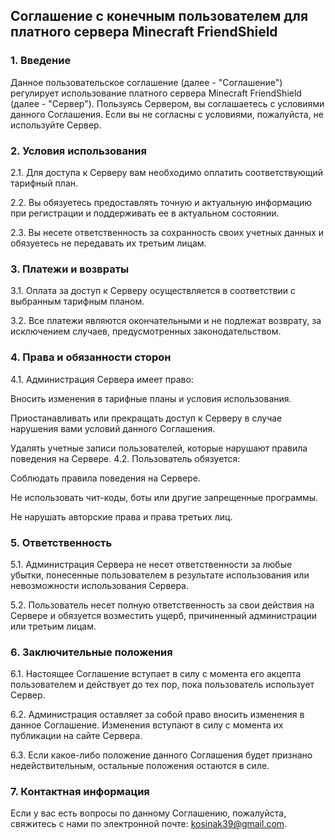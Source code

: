 ## Соглашение с конечным пользователем для платного сервера Minecraft FriendShield
### 1. Введение

Данное пользовательское соглашение (далее - "Соглашение") регулирует использование платного сервера Minecraft FriendShield (далее - "Сервер"). Пользуясь Сервером, вы соглашаетесь с условиями данного Соглашения. Если вы не согласны с условиями, пожалуйста, не используйте Сервер.

### 2. Условия использования

2.1. Для доступа к Серверу вам необходимо оплатить соответствующий тарифный план.

2.2. Вы обязуетесь предоставлять точную и актуальную информацию при регистрации и поддерживать ее в актуальном состоянии.

2.3. Вы несете ответственность за сохранность своих учетных данных и обязуетесь не передавать их третьим лицам.

### 3. Платежи и возвраты

3.1. Оплата за доступ к Серверу осуществляется в соответствии с выбранным тарифным планом.

3.2. Все платежи являются окончательными и не подлежат возврату, за исключением случаев, предусмотренных законодательством.

### 4. Права и обязанности сторон

4.1. Администрация Серверa имеет право:

Вносить изменения в тарифные планы и условия использования.

Приостанавливать или прекращать доступ к Серверу в случае нарушения вами условий данного Соглашения.

Удалять учетные записи пользователей, которые нарушают правила поведения на Сервере.
4.2. Пользователь обязуется:

Соблюдать правила поведения на Сервере.

Не использовать чит-коды, боты или другие запрещенные программы.

Не нарушать авторские права и права третьих лиц.
### 5. Ответственность

5.1. Администрация Серверa не несет ответственности за любые убытки, понесенные пользователем в результате использования или невозможности использования Серверa.

5.2. Пользователь несет полную ответственность за свои действия на Сервере и обязуется возместить ущерб, причиненный администрации или третьим лицам.

### 6. Заключительные положения

6.1. Настоящее Соглашение вступает в силу с момента его акцепта пользователем и действует до тех пор, пока пользователь использует Сервер.

6.2. Администрация оставляет за собой право вносить изменения в данное Соглашение. Изменения вступают в силу с момента их публикации на сайте Серверa.

6.3. Если какое-либо положение данного Соглашения будет признано недействительным, остальные положения остаются в силе.

### 7. Контактная информация

Если у вас есть вопросы по данному Соглашению, пожалуйста, свяжитесь с нами по электронной почте: kosinak39@gmail.com.
